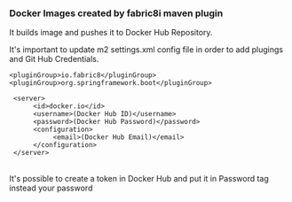 <h3> Docker Images created by fabric8i maven plugin</h3>

It builds image and pushes it to Docker Hub Repository.<br>

It's important to update m2 settings.xml config file in order to add plugings and Git Hub Credentials.<br>

	<pluginGroup>io.fabric8</pluginGroup>
	<pluginGroup>org.springframework.boot</pluginGroup>
    	
     <server>
          <id>docker.io</id>
          <username>(Docker Hub ID)</username>
          <password>(Docker Hub Password)</password>
          <configuration>
               <email>(Docker Hub Email)</email>
          </configuration>
     </server>
<br>
     It's possible to create a token in Docker Hub and put it in Password tag instead your password